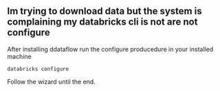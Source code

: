 


 ## Im trying to download data but the system is complaining my databricks cli is not are not configure
 
 After installing ddataflow run the configure producedure in your installed machine
 
 ```
 databricks configure
 ```
 
 Follow the wizard until the end.
 
 
 
 
